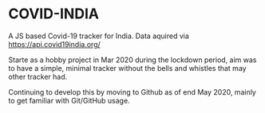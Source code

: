 # COVID-INDIA
A JS based Covid-19 tracker for India.
Data aquired via https://api.covid19india.org/

Starte as a hobby project in Mar 2020 during the lockdown period, aim was to have a simple, minimal tracker without the bells and whistles that may other tracker had.

Continuing to develop this by moving to Github as of end May 2020, mainly to get familiar with Git/GitHub usage.

